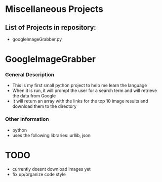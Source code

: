 # Miscellaneous Projects

## List of Projects in repository:
- googleImageGrabber.py

# GoogleImageGrabber
### General Description
- This is my first small python project to help me learn the language
- When it is run, it will prompt the user for a search term and will retrieve the data from Google
- It will return an array with the links for the top 10 image results and download them to the directory

### Other information
- python
- uses the following libraries: urllib, json

# TODO
- currently doesnt download images yet
- fix up/organize code style